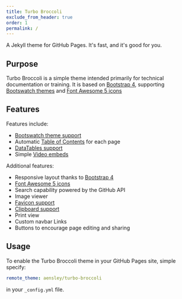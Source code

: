 ```yaml
---
title: Turbo Broccoli
exclude_from_header: true
order: 1
permalink: /
---
```


A Jekyll theme for GitHub Pages. It's fast, and it's good for you.


## Purpose

Turbo Broccoli is a simple theme intended primarily for technical documentation or training. It is based on [Bootstrap 4](https://getbootstrap.com/), supporting [Bootswatch themes](https://bootswatch.com/) and [Font Awesome 5 icons](https://fontawesome.com/)


## Features

Features include:

* [Bootswatch theme support](Themes)
* Automatic [Table of Contents](Table-of-Contents) for each page
* [DataTables support](DataTables)
* Simple [Video embeds](Videos)

Additional features: 

* Responsive layout thanks to [Bootstrap 4](https://getbootstrap.com/)
* [Font Awesome 5 icons](https://fontawesome.com/)
* Search capability powered by the GitHub API
* Image viewer
* [Favicon support](https://realfavicongenerator.net/)
* [Clipboard support](https://clipboardjs.com/)
* Print view
* Custom navbar Links
* Buttons to encourage page editing and sharing


## Usage

To enable the Turbo Broccoli theme in your GitHub Pages site, simple specify:

```yaml
remote_theme: aensley/turbo-broccoli
```

in your `_config.yml` file.
